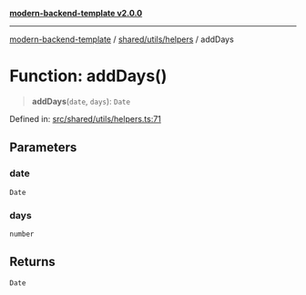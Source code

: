 [**modern-backend-template v2.0.0**](../../../../README.md)

***

[modern-backend-template](../../../../modules.md) / [shared/utils/helpers](../README.md) / addDays

# Function: addDays()

> **addDays**(`date`, `days`): `Date`

Defined in: [src/shared/utils/helpers.ts:71](https://github.com/maemreyo/saas-4cus-nodejs/blob/1a77de11cd6eaefe66c31c7f5de281673fc25ce5/src/shared/utils/helpers.ts#L71)

## Parameters

### date

`Date`

### days

`number`

## Returns

`Date`
